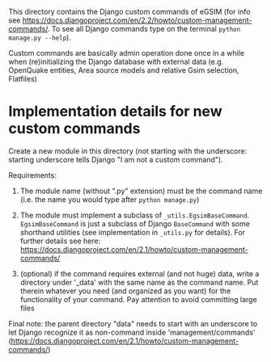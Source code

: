 This directory contains the Django custom commands of eGSIM (for info see
https://docs.djangoproject.com/en/2.2/howto/custom-management-commands/.
To see all Django commands type on the terminal `python manage.py --help`).

Custom commands are basically admin operation done once in a while when
(re)initializing the Django database with external data (e.g. OpenQuake
entities, Area source models and relative Gsim selection, Flatfiles)

Implementation details for new custom commands
==============================================

Create a new module in this directory (not starting with the underscore:
starting underscore tells Django "I am not a custom command").

Requirements:

1. The module name (without ".py" extension) must be the command name
   (i.e. the name you would type after `python manage.py`)

2. The module must implement a subclass of `_utils.EgsimBaseCommand`.
   `EgsimBaseCommand` is just a subclass of Django `BaseCommand` with some
   shorthand utilities (see implementation in `_utils.py` for details).
   For further details see here:
   https://docs.djangoproject.com/en/2.1/howto/custom-management-commands/

3. (optional) if the command requires external (and not huge) data, write a
   directory under '_data' with the same name as the command name. Put therein
   whatever you need (and organized as you want) for the functionality of
   your command. Pay attention to avoid committing large files

Final note: the parent directory "data" needs to start with an underscore to let
Django recognize it as non-command inside 'management/commands'
(https://docs.djangoproject.com/en/2.1/howto/custom-management-commands/)
